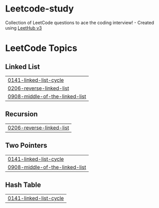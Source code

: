 # Leetcode-study
Collection of LeetCode questions to ace the coding interview! - Created using [LeetHub v3](https://github.com/raphaelheinz/LeetHub-3.0)

<!---LeetCode Topics Start-->
# LeetCode Topics
## Linked List
|  |
| ------- |
| [0141-linked-list-cycle](https://github.com/mersault18/Leetcode-study/tree/master/0141-linked-list-cycle) |
| [0206-reverse-linked-list](https://github.com/mersault18/Leetcode-study/tree/master/0206-reverse-linked-list) |
| [0908-middle-of-the-linked-list](https://github.com/mersault18/Leetcode-study/tree/master/0908-middle-of-the-linked-list) |
## Recursion
|  |
| ------- |
| [0206-reverse-linked-list](https://github.com/mersault18/Leetcode-study/tree/master/0206-reverse-linked-list) |
## Two Pointers
|  |
| ------- |
| [0141-linked-list-cycle](https://github.com/mersault18/Leetcode-study/tree/master/0141-linked-list-cycle) |
| [0908-middle-of-the-linked-list](https://github.com/mersault18/Leetcode-study/tree/master/0908-middle-of-the-linked-list) |
## Hash Table
|  |
| ------- |
| [0141-linked-list-cycle](https://github.com/mersault18/Leetcode-study/tree/master/0141-linked-list-cycle) |
<!---LeetCode Topics End-->